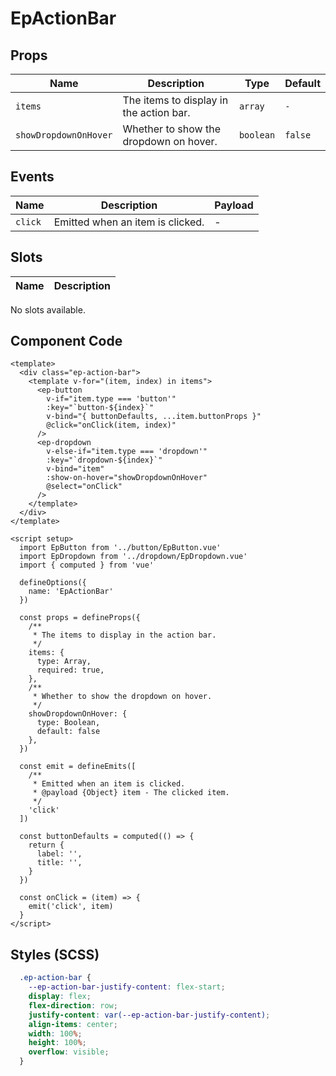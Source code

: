 # EpActionBar



## Props
| Name | Description | Type | Default |
|------|-------------|------|---------|
| `items` | The items to display in the action bar. | `array` | `-` |
| `showDropdownOnHover` | Whether to show the dropdown on hover. | `boolean` | `false` |

## Events
| Name    | Description                 | Payload    |
|---------|-----------------------------|------------|
| `click` | Emitted when an item is clicked. | - |

## Slots
| Name | Description |
|------|-------------|
No slots available.

## Component Code

```vue
<template>
  <div class="ep-action-bar">
    <template v-for="(item, index) in items">
      <ep-button
        v-if="item.type === 'button'"
        :key="`button-${index}`"
        v-bind="{ buttonDefaults, ...item.buttonProps }"
        @click="onClick(item, index)"
      />
      <ep-dropdown
        v-else-if="item.type === 'dropdown'"
        :key="`dropdown-${index}`"
        v-bind="item"
        :show-on-hover="showDropdownOnHover"
        @select="onClick"
      />
    </template>
  </div>
</template>

<script setup>
  import EpButton from '../button/EpButton.vue'
  import EpDropdown from '../dropdown/EpDropdown.vue'
  import { computed } from 'vue'

  defineOptions({
    name: 'EpActionBar'
  })

  const props = defineProps({
    /**
     * The items to display in the action bar.
     */
    items: {
      type: Array,
      required: true,
    },
    /**
     * Whether to show the dropdown on hover.
     */
    showDropdownOnHover: {
      type: Boolean,
      default: false
    },
  })

  const emit = defineEmits([
    /**
     * Emitted when an item is clicked.
     * @payload {Object} item - The clicked item.
     */
    'click'
  ])

  const buttonDefaults = computed(() => {
    return {
      label: '',
      title: '',
    }
  })

  const onClick = (item) => {
    emit('click', item)
  }
</script>

```


## Styles (SCSS)

```scss
  .ep-action-bar {
    --ep-action-bar-justify-content: flex-start;
    display: flex;
    flex-direction: row;
    justify-content: var(--ep-action-bar-justify-content);
    align-items: center;
    width: 100%;
    height: 100%;
    overflow: visible;
  }
```